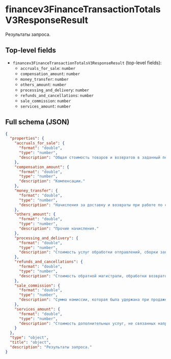 # financev3FinanceTransactionTotalsV3ResponseResult

Результаты запроса.

## Top-level fields
- `financev3FinanceTransactionTotalsV3ResponseResult` (top-level fields):
  - `accruals_for_sale`: `number`
  - `compensation_amount`: `number`
  - `money_transfer`: `number`
  - `others_amount`: `number`
  - `processing_and_delivery`: `number`
  - `refunds_and_cancellations`: `number`
  - `sale_commission`: `number`
  - `services_amount`: `number`

## Full schema (JSON)
```json
{
  "properties": {
    "accruals_for_sale": {
      "format": "double",
      "type": "number",
      "description": "Общая стоимость товаров и возвратов в заданный период."
    },
    "compensation_amount": {
      "format": "double",
      "type": "number",
      "description": "Компенсации."
    },
    "money_transfer": {
      "format": "double",
      "type": "number",
      "description": "Начисления за доставку и возвраты при работе по схеме «Доставка по выбору продавца»."
    },
    "others_amount": {
      "format": "double",
      "type": "number",
      "description": "Прочие начисления."
    },
    "processing_and_delivery": {
      "format": "double",
      "type": "number",
      "description": "Стоимость услуг обработки отправлений, сборки заказов, магистрали и последней мили, а также доставки до введения новых комиссий и тарифов с 1 февраля 2021 года.\n\nМагистраль — доставка товаров между кластерами.\n\nПоследняя миля — доставка товаров покупателю в пункт выдачи заказов, постамат или курьером.\n"
    },
    "refunds_and_cancellations": {
      "format": "double",
      "type": "number",
      "description": "Стоимость обратной магистрали, обработки возвратов, отмен и невыкупа товара, а также возвратов до введения новых комиссий и тарифов с 1 февраля 2021 года.\n\nМагистраль — доставка товаров между кластерами.\n\nПоследняя миля — доставка товаров покупателю в пункт выдачи заказов, постамат или курьером.\n"
    },
    "sale_commission": {
      "format": "double",
      "type": "number",
      "description": "Сумма комиссии, которая была удержана при продаже товара и возвращена при его возврате."
    },
    "services_amount": {
      "format": "double",
      "type": "number",
      "description": "Стоимость дополнительных услуг, не связанных напрямую с доставками и возвратами товаров. Например, продвижения или размещения товаров."
    }
  },
  "type": "object",
  "title": "object",
  "description": "Результаты запроса."
}
```

